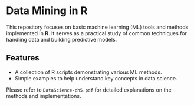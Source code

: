 # Data Mining in R

This repository focuses on basic machine learning (ML) tools and methods implemented in **R**. It serves as a practical study of common techniques for handling data and building predictive models.

## Features
- A collection of R scripts demonstrating various ML methods.
- Simple examples to help understand key concepts in data science.

Please refer to `DataScience-ch5.pdf` for detailed explanations on the methods and implementations.


